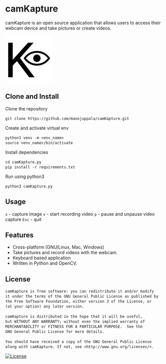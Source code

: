 # camKapture

camKapture is an open source application that allows users to access their webcam device and take pictures or create videos.

<img src="assets/camkapture.png" alt="camKapture" width="150"/>

## Clone and Install

Clone the repository

```
git clone https://github.com/manojuppala/camKapture.git
```

Create and activate virtual env

```
python3 venv -m <env_name>
source <env_name>/bin/activate
```

Install dependencies

```
cd camKapture.py
pip install -r requirements.txt
```

Run using python3

```
python3 camKapture.py
```

## Usage

`s` - capture image
`v` - start recording video
`p` - pause and unpause video capture
`Esc` - quit

## Features

- Cross-platform (GNU/Linux, Mac, Windows)
- Take pictures and record videos with the webcam.
- Keyboard based application
- Written in Python and OpenCV.

## License

```
camKapture is free software: you can redistribute it and/or modify
it under the terms of the GNU General Public License as published by
the Free Software Foundation, either version 3 of the License, or
(at your option) any later version.

camKapture is distributed in the hope that it will be useful,
but WITHOUT ANY WARRANTY; without even the implied warranty of
MERCHANTABILITY or FITNESS FOR A PARTICULAR PURPOSE.  See the
GNU General Public License for more details.

You should have received a copy of the GNU General Public License
along with camKapture. If not, see <http://www.gnu.org/licenses/>.
```

[![License](https://www.gnu.org/graphics/gplv3-with-text-136x68.png)](https://github.com/manojuppala/camKapture/blob/main/LICENSE)
